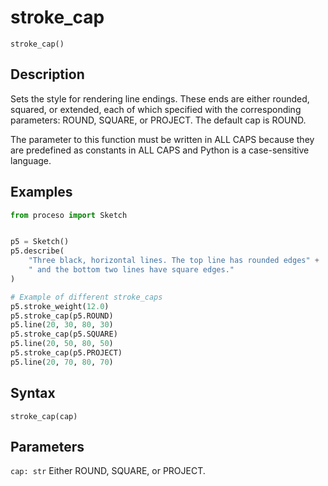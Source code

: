 # stroke_cap

`stroke_cap()`

## Description

Sets the style for rendering line endings.
These ends are either rounded, squared, or extended, each of which
specified with the corresponding parameters: ROUND, SQUARE, or PROJECT.
The default cap is ROUND.

The parameter to this function must be written in ALL CAPS because they
are predefined as constants in ALL CAPS and Python is a case-sensitive
language.

## Examples

```python
from proceso import Sketch


p5 = Sketch()
p5.describe(
    "Three black, horizontal lines. The top line has rounded edges" +
    " and the bottom two lines have square edges."
)

# Example of different stroke_caps
p5.stroke_weight(12.0)
p5.stroke_cap(p5.ROUND)
p5.line(20, 30, 80, 30)
p5.stroke_cap(p5.SQUARE)
p5.line(20, 50, 80, 50)
p5.stroke_cap(p5.PROJECT)
p5.line(20, 70, 80, 70)
```

## Syntax

`stroke_cap(cap)`

## Parameters

`cap: str` Either ROUND, SQUARE, or PROJECT.
